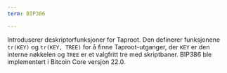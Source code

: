 ```yaml
---
term: BIP386

---
```

Introduserer deskriptorfunksjoner for Taproot. Den definerer funksjonene `tr(KEY)` og `tr(KEY, TREE)` for å finne Taproot-utganger, der `KEY` er den interne nøkkelen og `TREE` er et valgfritt tre med skriptbaner. BIP386 ble implementert i Bitcoin Core versjon 22.0.